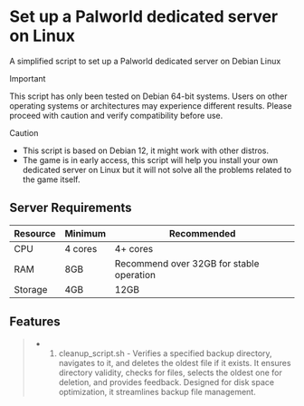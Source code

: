 # Set up a Palworld dedicated server on Linux
A simplified script to set up a Palworld dedicated server on Debian Linux

> [!IMPORTANT]
> This script has only been tested on Debian 64-bit systems. Users on other operating systems or architectures may experience different results. Please proceed with caution and verify compatibility before use.

> [!CAUTION]
> - This script is based on Debian 12, it might work with other distros.
> - The game is in early access, this script will help you install your own dedicated server on Linux but it will not solve all the problems related to the game itself.

## Server Requirements

| Resource | Minimum | Recommended                              |
|----------|---------|------------------------------------------|
| CPU      | 4 cores | 4+ cores                                 |
| RAM      | 8GB     | Recommend over 32GB for stable operation |
| Storage  | 4GB     | 12GB                                     |

## Features
> - 1. cleanup_script.sh - Verifies a specified backup directory, navigates to it, and deletes the oldest file if it exists. It ensures directory validity, checks for files, selects the oldest one for deletion, and provides feedback. Designed for disk space optimization, it streamlines backup file management.
